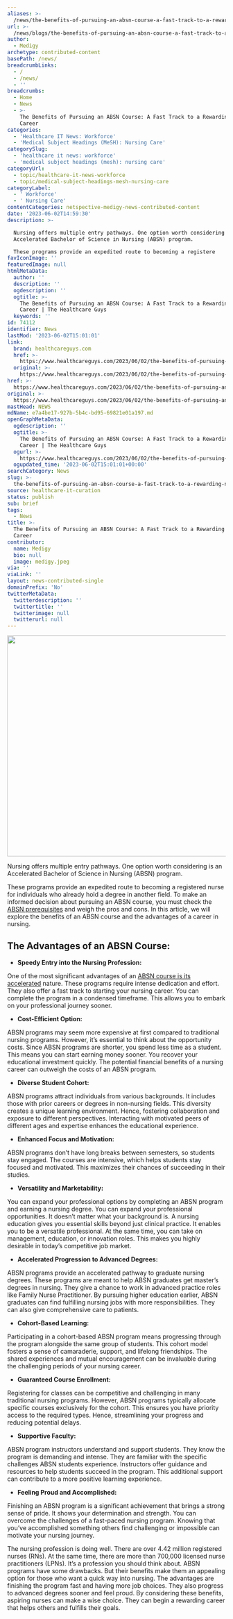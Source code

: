 ```yaml
---
aliases: >-
  /news/the-benefits-of-pursuing-an-absn-course-a-fast-track-to-a-rewarding-nursing-career
url: >-
  /news/blogs/the-benefits-of-pursuing-an-absn-course-a-fast-track-to-a-rewarding-nursing-career
author:
  - Medigy
archetype: contributed-content
basePath: /news/
breadcrumbLinks:
  - /
  - /news/
  - ''
breadcrumbs:
  - Home
  - News
  - >-
    The Benefits of Pursuing an ABSN Course: A Fast Track to a Rewarding Nursing
    Career
categories:
  - 'Healthcare IT News: Workforce'
  - 'Medical Subject Headings (MeSH): Nursing Care'
categorySlug:
  - 'healthcare it news: workforce'
  - 'medical subject headings (mesh): nursing care'
categoryUrl:
  - topic/healthcare-it-news-workforce
  - topic/medical-subject-headings-mesh-nursing-care
categoryLabel:
  - ' Workforce'
  - ' Nursing Care'
contentCategories: netspective-medigy-news-contributed-content
date: '2023-06-02T14:59:30'
description: >-

  Nursing offers multiple entry pathways. One option worth considering is an
  Accelerated Bachelor of Science in Nursing (ABSN) program.

  These programs provide an expedited route to becoming a registere
favIconImage: ''
featuredImage: null
htmlMetaData:
  author: ''
  description: ''
  ogdescription: ''
  ogtitle: >-
    The Benefits of Pursuing an ABSN Course: A Fast Track to a Rewarding Nursing
    Career | The Healthcare Guys
  keywords: ''
id: 74112
identifier: News
lastMod: '2023-06-02T15:01:01'
link:
  brand: healthcareguys.com
  href: >-
    https://www.healthcareguys.com/2023/06/02/the-benefits-of-pursuing-an-absn-course-a-fast-track-to-a-rewarding-nursing-career/
  original: >-
    https://www.healthcareguys.com/2023/06/02/the-benefits-of-pursuing-an-absn-course-a-fast-track-to-a-rewarding-nursing-career/
href: >-
  https://www.healthcareguys.com/2023/06/02/the-benefits-of-pursuing-an-absn-course-a-fast-track-to-a-rewarding-nursing-career/
original: >-
  https://www.healthcareguys.com/2023/06/02/the-benefits-of-pursuing-an-absn-course-a-fast-track-to-a-rewarding-nursing-career/
mastHead: NEWS
mdName: e7a4be17-927b-5b4c-bd95-69821e01a197.md
openGraphMetaData:
  ogdescription: ''
  ogtitle: >-
    The Benefits of Pursuing an ABSN Course: A Fast Track to a Rewarding Nursing
    Career | The Healthcare Guys
  ogurl: >-
    https://www.healthcareguys.com/2023/06/02/the-benefits-of-pursuing-an-absn-course-a-fast-track-to-a-rewarding-nursing-career/
  ogupdated_time: '2023-06-02T15:01:01+00:00'
searchCategory: News
slug: >-
  the-benefits-of-pursuing-an-absn-course-a-fast-track-to-a-rewarding-nursing-career
source: healthcare-it-curation
status: publish
sub: brief
tags:
  - News
title: >-
  The Benefits of Pursuing an ABSN Course: A Fast Track to a Rewarding Nursing
  Career
contributor:
  name: Medigy
  bio: null
  image: medigy.jpeg
via: ''
viaLink: ''
layout: news-contributed-single
domainPrefix: 'No'
twitterMetaData:
  twitterdescription: ''
  twittertitle: ''
  twitterimage: null
  twitterurl: null
---
```

<img loading="lazy" class="aligncenter wp-image-74113 size-full" src="https://www.healthcareguys.com/wp-content/uploads/2023/06/Nurse_04.jpg" alt="" width="765" height="509" />
<p><span style="font-weight: 400;">Nursing offers multiple entry pathways. One option worth considering is an Accelerated Bachelor of Science in Nursing (ABSN) program.</span></p>
<p><span style="font-weight: 400;">These programs provide an expedited route to becoming a registered nurse for individuals who already hold a degree in another field. To make an informed decision about pursuing an ABSN course, you must check the </span><a href="https://onlinedegrees.elmhurst.edu/blog/importance-prerequisites-absn" target="_blank" rel="noopener"><span style="font-weight: 400;">ABSN prerequisites</span></a><span style="font-weight: 400;"> and weigh the pros and cons. In this article, we will explore the benefits of an ABSN course and the advantages of a career in nursing.</span></p>
<h2><b>The Advantages of an ABSN Course:</b></h2>
<ul>
<li style="font-weight: 400;" aria-level="1"><strong>Speedy Entry into the Nursing Profession:</strong></li>
</ul>
<p><span style="font-weight: 400;">One of the most significant advantages of an </span><a href="https://www.forbes.com/advisor/education/absn-degree-programs/" target="_blank" rel="noopener"><span style="font-weight: 400;">ABSN course is its accelerated</span></a> <span style="font-weight: 400;">nature. These programs require intense dedication and effort. They also offer a fast track to starting your nursing career. You can complete the program in a condensed timeframe. This allows you to embark on your professional journey sooner.</span></p>
<ul>
<li style="font-weight: 400;" aria-level="1"><strong>Cost-Efficient Option:</strong></li>
</ul>
<p><span style="font-weight: 400;">ABSN programs may seem more expensive at first compared to traditional nursing programs. However, it&#8217;s essential to think about the opportunity costs. Since ABSN programs are shorter, you spend less time as a student. This means you can start earning money sooner. You recover your educational investment quickly. The potential financial benefits of a nursing career can outweigh the costs of an ABSN program.</span></p>
<ul>
<li style="font-weight: 400;" aria-level="1"><strong>Diverse Student Cohort:</strong></li>
</ul>
<p><span style="font-weight: 400;">ABSN programs attract individuals from various backgrounds. It includes those with prior careers or degrees in non-nursing fields. This diversity creates a unique learning environment. Hence, fostering collaboration and exposure to different perspectives. Interacting with motivated peers of different ages and expertise enhances the educational experience.</span></p>
<ul>
<li style="font-weight: 400;" aria-level="1"><strong>Enhanced Focus and Motivation:</strong></li>
</ul>
<p><span style="font-weight: 400;">ABSN programs don&#8217;t have long breaks between semesters, so students stay engaged. The courses are intensive, which helps students stay focused and motivated. This maximizes their chances of succeeding in their studies.</span></p>
<ul>
<li style="font-weight: 400;" aria-level="1"><strong>Versatility and Marketability:</strong></li>
</ul>
<p><span style="font-weight: 400;">You can expand your professional options by completing an ABSN program and earning a nursing degree. You can expand your professional opportunities. It doesn&#8217;t matter what your background is. A nursing education gives you essential skills beyond just clinical practice. It enables you to be a versatile professional. At the same time, you can take on management, education, or innovation roles. This makes you highly desirable in today&#8217;s competitive job market.</span></p>
<ul>
<li style="font-weight: 400;" aria-level="1"><strong>Accelerated Progression to Advanced Degrees:</strong></li>
</ul>
<p><span style="font-weight: 400;">ABSN programs provide an accelerated pathway to graduate nursing degrees. These programs are meant to help ABSN graduates get master&#8217;s degrees in nursing. They give a chance to work in advanced practice roles like Family Nurse Practitioner. By pursuing higher education earlier, ABSN graduates can find fulfilling nursing jobs with more responsibilities. They can also give comprehensive care to patients.</span></p>
<ul>
<li style="font-weight: 400;" aria-level="1"><strong>Cohort-Based Learning:</strong></li>
</ul>
<p><span style="font-weight: 400;">Participating in a cohort-based ABSN program means progressing through the program alongside the same group of students. This cohort model fosters a sense of camaraderie, support, and lifelong friendships. The shared experiences and mutual encouragement can be invaluable during the challenging periods of your nursing career.</span></p>
<ul>
<li style="font-weight: 400;" aria-level="1"><strong>Guaranteed Course Enrollment:</strong></li>
</ul>
<p><span style="font-weight: 400;">Registering for classes can be competitive and challenging in many traditional nursing programs. However, ABSN programs typically allocate specific courses exclusively for the cohort. This ensures you have priority access to the required types. Hence, streamlining your progress and reducing potential delays.</span></p>
<ul>
<li style="font-weight: 400;" aria-level="1"><strong>Supportive Faculty:</strong></li>
</ul>
<p><span style="font-weight: 400;">ABSN program instructors understand and support students. They know the program is demanding and intense. They are familiar with the specific challenges ABSN students experience. Instructors offer guidance and resources to help students succeed in the program. This additional support can contribute to a more positive learning experience. </span></p>
<ul>
<li style="font-weight: 400;" aria-level="1"><strong>Feeling Proud and Accomplished:</strong></li>
</ul>
<p><span style="font-weight: 400;">Finishing an ABSN program is a significant achievement that brings a strong sense of pride. It shows your determination and strength. You can overcome the challenges of a fast-paced nursing program. Knowing that you&#8217;ve accomplished something others find challenging or impossible can motivate your nursing journey. </span></p>
<p><span style="font-weight: 400;">The nursing profession is doing well. There are over 4.42 million registered nurses (RNs). At the same time, there are more than 700,000 licensed nurse practitioners (LPNs). It&#8217;s a profession you should think about. ABSN programs have some drawbacks. But their benefits make them an appealing option for those who want a quick way into nursing. The advantages are finishing the program fast and having more job choices. They also progress to advanced degrees sooner and feel proud. By considering these benefits, aspiring nurses can make a wise choice. They can begin a rewarding career that helps others and fulfills their goals.</span></p>
